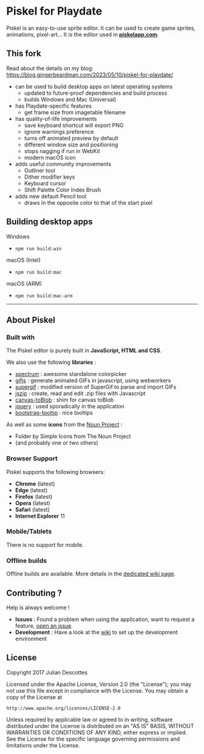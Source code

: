 Piskel for Playdate
===================

Piskel is an easy-to-use sprite editor. It can be used to create game sprites, animations, pixel-art...
It is the editor used in **[piskelapp.com](https://www.piskelapp.com)**.

## This fork

Read about the details on my blog: https://blog.gingerbeardman.com/2023/05/10/piskel-for-playdate/ 

- can be used to build desktop apps on latest operating systems
  - updated to future-proof dependencies and build process
  - builds Windows and Mac (Universal)
- has Playdate-specific features
  - get frame size from imagetable filename
- has quality-of-life improvements
  - save keyboard shortcut will export PNG
  - ignore warnings preference
  - turns off animated preview by default
  - different window size and positioning
  - stops nagging if run in WebKit
  - modern macOS icon
- adds useful community improvements
  - Outliner tool
  - Dither modifier keys
  - Keyboard cursor
  - Shift Palette Color Index Brush
- adds new default Pencil tool
  - draws in the opposite color to that of the start pixel

## Building desktop apps

Windows
- `npm run build:win`

macOS (Intel)
- `npm run build:mac`

macOS (ARM)
- `npm run build:mac-arm`

----

## About Piskel

### Built with

The Piskel editor is purely built in **JavaScript, HTML and CSS**.

We also use the following **libraries** :
* [spectrum](https://github.com/bgrins/spectrum) : awesome standalone colorpicker
* [gifjs](https://jnordberg.github.io/gif.js/) : generate animated GIFs in javascript, using webworkers
* [supergif](https://github.com/buzzfeed/libgif-js) : modified version of SuperGif to parse and import GIFs
* [jszip](https://github.com/Stuk/jszip) : create, read and edit .zip files with Javascript
* [canvas-toBlob](https://github.com/eligrey/canvas-toBlob.js/) : shim for canvas toBlob
* [jquery](https://jquery.com/) : used sporadically in the application
* [bootstrap-tooltip](https://getbootstrap.com/javascript/#tooltips) : nice tooltips

As well as some **icons** from the [Noun Project](https://thenounproject.com/) :
* Folder by Simple Icons from The Noun Project
* (and probably one or two others)

### Browser Support

Piskel supports the following browsers:
* **Chrome** (latest)
* **Edge** (latest)
* **Firefox** (latest)
* **Opera** (latest)
* **Safari** (latest)
* **Internet Explorer** 11

### Mobile/Tablets

There is no support for mobile.

### Offline builds

Offline builds are available. More details in the [dedicated wiki page](https://github.com/piskelapp/piskel/wiki/Desktop-applications).

## Contributing ?

Help is always welcome !

* **Issues** : Found a problem when using the application, want to request a feature, [open an issue](https://github.com/piskelapp/piskel/issues).
* **Development** : Have a look at the [wiki](https://github.com/piskelapp/piskel/wiki) to set up the development environment

## License

Copyright 2017 Julian Descottes

Licensed under the Apache License, Version 2.0 (the "License");
you may not use this file except in compliance with the License.
You may obtain a copy of the License at

    http://www.apache.org/licenses/LICENSE-2.0

Unless required by applicable law or agreed to in writing, software
distributed under the License is distributed on an "AS IS" BASIS,
WITHOUT WARRANTIES OR CONDITIONS OF ANY KIND, either express or implied.
See the License for the specific language governing permissions and
limitations under the License.


